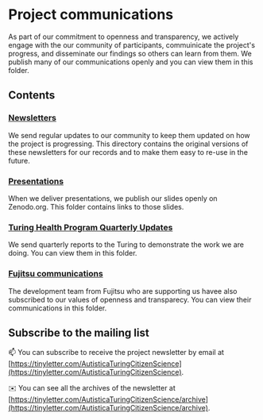 # Project communications

As part of our commitment to openness and transparency, we actively engage with the our community of participants, commuinicate the project's progress, and disseminate our findings so others can learn from them. We publish many of our communications openly and you can view them in this folder. 

## Contents

### [Newsletters](project-communications/newsletter)
We send regular updates to our community to keep them updated on how the project is progressing.
This directory contains the original versions of these newsletters for our records and to make them easy to re-use in the future.

### [Presentations](project-communications/presentations)
When we deliver presentations, we publish our slides openly on Zenodo.org. This folder contains links to those slides. 

### [Turing Health Program Quarterly Updates](project-communications/turing-health-quarterly-updates)
We send quarterly  reports to the Turing to demonstrate the work we are doing. You can view them in this folder. 

### [Fujitsu communications](project-communications/fujitsu)
The development team from Fujitsu who are supporting us havee also subscribed to our values of openness and transparecy. You can view their communications in this folder. 

## Subscribe to the mailing list

📫 You can subscribe to receive the project newsletter by email at [https://tinyletter.com/AutisticaTuringCitizenScience](https://tinyletter.com/AutisticaTuringCitizenScience).

✉️ You can see all the archives of the newsletter at [https://tinyletter.com/AutisticaTuringCitizenScience/archive](https://tinyletter.com/AutisticaTuringCitizenScience/archive).


